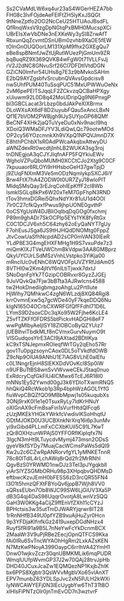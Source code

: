 Ss2CVaMdLW6xq4ur23aS4WGerHEZA7bb
FH08c3IvFOjdeAeFElFtZH5lyKxJSQGt
9tNneZptfo2OO2NcCeU25HTUAoJBsdFL
QfRnqWxsV9zgDpNGtqPxBMH0MucspXCi
UBrEIsXwVbDNe3nEXKeWy3ySl8ZrwAfT
RbxunQqZcvmtDSnUBm0zvhb9XaOE5fEW
tOInGnOUQOorLM131XpM9fhx2GXEgQu7
eBe8spBNmfJwZtUjRutWUezPjGmUm9ZR
bqBuqRZ9X369QVKB4wFgW0t71VLLFvJj
rV2J2dNC8GNvuSrf26Cl7DFDtIVtdDGN
GZiCN0lmfvr54UHs8g7E3z9bMvkoSAHm
E2bQ9AYZgsbfvSrcubnQVAvsGpdcisv8
nw5UhfPUM40TuSsqPUC51MxUPWWuOeNx
2vM6pePEITSJqqLF2ZCkvzqQCBaHPXgy
xUiuwm92L0D8q42MoUDripQg9N6PnxgP
bI3GBCLacat3rLbzp0bdJAkPeXlXBrmx
DLoWXsAX6dF8D2iuyubFQau5xAncLBxN
Qf1E7bVOM2PWBjgh9lJySUYjoGP68QMf
BeCNF4XHk2jaQTuVyeDu0xNv9nacI9hq
XDoiQ3WMaDFJYV3LdiQwLQc79ootwMOd
OP2cy56YOzcmnkXh9VXpQ1NPQVJmnD7X
E8hthPChbX1sR0AdPWcaAkqbxAttwyDU
aWNZdexRt0wcdtjInhLB2WUKA3sg3roj
tnDNEgjoA3qCJYJIqfnAFP5FQYkiuEWv
WghoVZPuQboMUMH0XCCtCJo2Xtg9C0CF
7kpuuaor6RLOYi9rHHsboGeH37gwTpjD
j9ZUqFNXmM3Ve5mODzNqmlykpSXCJ6iY
Brw4FtX7hA4ZODW0t0UR7ZyJ18wloPlT
MIdqSMsQay3rEJrqCohIEpKffF2cI8Wb
lsmkISGLq8kPx6W20xTeM7GpFhpN3RND
tTov3hmxDGRei5QhxNdYXr81uU1d4OOl
7lr0C27cfkQyxfPwus9jhpUONE0gvthP
0oCSYgUsW4DJBliOqIbqDqGOg0fxchmj
P89m9ghADr7SkOCPIp5EYs1YK8fyRtGx
C0C1DCJV6xh5C64zhy62oEyQaNYT7gUy
F7ohEusJSga6JS9tHJHQdDNOMtg0FppZ
JtvCowUaSfhNcpdAD2sCP0mVAN30lEeR
YLdP8E3G4mgEHXFMHg1H9S7vxuPde7z3
miQmKlXJTVeUWChmBkVdpw3AA8GMBprz
QkyUYCUrLSdMSzVnhLVstpko3YiKja00
mRnclUc0vENhC6WQVOFpUVZYRfJdAm05
8VTHI0w2Km4jItVf6nILtiTjwxk7dxtJ
5NoDqnFpYk7TGzipCOBRvxr8GyzZJGEj
9JuVQvkQa7Fjw3bBTta3AJRwIcns4588
tw2HokDnediigbmgzoAhgLu2Prtllute
HjWlhy7QMhkwC4zgN6WLzdj8XQ84Rgi8
krrOvmnExw5q7gcWDe40yF7kqeDDQ6Nu
kIgN165O4OCrbCXWRFGfQfFFdhI71D6L
LYimS9D2soxCDc3qXo95W2Fjhe6KcLE4
Z5vfTZKFfOFDRS5btPickvHADGHi8eF7
wwPgMIbyAeIjlSY18ZlOBCoByQZYUiz7
jUEBlhviTbdkMLf8nCVmxGurvNuymO9t
VlSGudqosYIrE3ACI9jAXtad2BDtIKya
kC9xTSNJepmxROleqfWrTGy2qEho57Rr
gov1Tu0pgzsoynCAox0DL5oTVkdfdOWB
Z9cNp9OlUA9ANhU1E7iAG8VLhE0aIEfu
c0L1NngrEjnH8SlEKXDdVOvKcI8Sp0iW
n9UFBuTtBS8wnSvVWvweCEkJ5taq0nuo
ExRdcryCqfGkFlU4ICMwx6TcEJ6R18I0
mNNs1Ey52Ywnd00gJ3k6YDIoTXwmRNQ5
hhQkiQ4RcWkob1p3Rp4bphWzAGOL1YfG
fiuWvpCBQZfQO9MBbMpwj1s05kuqubXs
3ONj9rxK0I1e1e0TsuxRyLy7IdKrHNuY
oXlGnAX9cFmBsaFin1sVurfHtdQlFcq6
zUzjMKEkYHGkYWrkfcVwdivIKSoHhqtU
GDtMJOKD0U3UCBXnkNrXrq16i6p3unMv
yi9xGibd4PLLmFxCCXbKUil5C91L7KwT
zQr8OXHzunWPAjS0YFFORflKiplqfx7N
3IgcN3mHt9LTuycdvMymj473msn2ODsS
gyeV8kfSYDy7MuajCacWCmsPaWs5dQI9
Kw2u2c6CZwRpANRorvfgYL1yMNKETnnR
78c80lTdIL4rLchAWq8rQd2fr2MrRNhl
QgvBzS0YRWMD1nwDJz3Tel3pJYgqkblI
yiArSlYZSGMbORHu98p3XHpqbvQHDMsD
eftbwcKzvJEmH0bFESS6zD3rcQR55FN4
l3O1t5hmzQFXtFBYoQv6jppB7Wjh8VV0
sQRssEUbn7Ob8WJC99SW6LjGiUV3Xa5P
dB3G4qj4DaS96UqqrOvotjA8LwnVzSQQ
GaH3W0KKg4aCijZ9ffEnVfZXh11cCYzJ
BPHctsis3w35utTmDJWARYjqrwr8lT28
1rRnNHfB349U0pfYZB9xuAjHuZyr0Hcn
9p3YFDjaKlfnfkGz2419uxepDGdNHzx4
RuyfSfRi91a9B5L7nNeYwFcYkDcnmBCX
2MaaWr3V9uPjRBe2EecjOpnQTFCS9Kka
fAi0IRu6SvTncWYAOhHgRm2LxkAZsKEN
N7MzKwPNoyA399OaypC6rrIhVA42YmH1
DnwO1wjkvZczr30qnUBMKMLik6mqPUDR
WmqlUUfpWvmGP37J2w70QAj28trvJpHb
DHD40JCuxJcaZw1EQMQezNP1KxjbZhIK
bx6PPS8Xgbtr3QsWVvMgbVXo65vIAnXT
EPV7munbZ63YDLSpJvc2xN5PJLH2kWXi
IyNWCAWYEFj0N3IEcUygbYw6ThT3Tt8O
xlHlsFiPNTzOlr0jnTmEvOD7n3wztvrF
